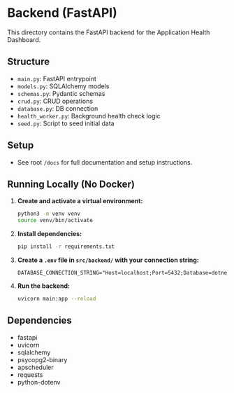# Backend (FastAPI)

This directory contains the FastAPI backend for the Application Health Dashboard.

## Structure
- `main.py`: FastAPI entrypoint
- `models.py`: SQLAlchemy models
- `schemas.py`: Pydantic schemas
- `crud.py`: CRUD operations
- `database.py`: DB connection
- `health_worker.py`: Background health check logic
- `seed.py`: Script to seed initial data

## Setup
- See root `/docs` for full documentation and setup instructions.

## Running Locally (No Docker)

1. **Create and activate a virtual environment:**
   ```sh
   python3 -m venv venv
   source venv/bin/activate
   ```
2. **Install dependencies:**
   ```sh
   pip install -r requirements.txt
   ```
3. **Create a `.env` file in `src/backend/` with your connection string:**
   ```env
   DATABASE_CONNECTION_STRING="Host=localhost;Port=5432;Database=dotnetHero;Username=admin;Password=secret;"
   ```
4. **Run the backend:**
   ```sh
   uvicorn main:app --reload
   ```

## Dependencies
- fastapi
- uvicorn
- sqlalchemy
- psycopg2-binary
- apscheduler
- requests
- python-dotenv 